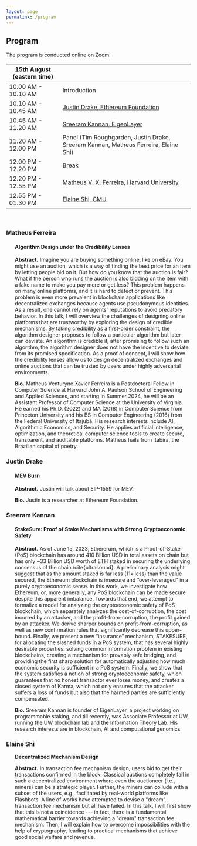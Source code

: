 ```yaml
---
layout: page
permalink: /program
---
```


## Program
The program is conducted online on Zoom.


| 15th August (eastern time)         |              |
| ------------------- | ------------ |
| 10.00 AM - 10.10 AM | Introduction |
| 10.10 AM - 10.45 AM | [Justin Drake, Ethereum Foundation](#justin-drake) |
| 10.45 AM - 11.20 AM | [Sreeram Kannan, EigenLayer](#sreeram-kannan) |
| 11.20 AM - 12.00 PM | Panel (Tim Roughgarden, Justin Drake, Sreeram Kannan, Matheus Ferreira, Elaine Shi) | 
| 12.00 PM - 12.20 PM | Break | 
| 12.20 PM - 12.55 PM | [Matheus V. X. Ferreira, Harvard University](#matheus-ferreira) |
| 12.55 PM - 01.30 PM | [Elaine Shi, CMU](#elaine-shi) |


<br>

### Matheus Ferreira

<ul>
  <h4> Algorithm Design under the Credibility Lenses </h4>
  </ul>
<ul>
  <b>Abstract.</b> Imagine you are buying something online, like on eBay. You might use an auction, which is a way of finding the best price for an item by letting people bid on it. But how do you know that the auction is fair? What if the person who runs the auction is also bidding on the item with a fake name to make you pay more or get less? This problem happens on many online platforms, and it is hard to detect or prevent. This problem is even more prevalent in blockchain applications like decentralized exchanges because agents use pseudonymous identities. As a result, one cannot rely on agents' reputations to avoid predatory behavior. In this talk, I will overview the challenges of designing online platforms that are trustworthy by exploring the design of credible mechanisms. By taking credibility as a first-order constraint, the algorithm designer proposes to follow a particular algorithm but later can deviate. An algorithm is credible if, after promising to follow such an algorithm, the algorithm designer does not have the incentive to deviate from its promised specification. As a proof of concept, I will show how the credibility lenses allow us to design decentralized exchanges and online auctions that can be trusted by users under highly adversarial environments.

  </ul>

  <ul>
  <b>Bio.</b> Matheus Venturyne Xavier Ferreira is a Postdoctoral Fellow in Computer Science at Harvard John A. Paulson School of Engineering and Applied Sciences, and starting in Summer 2024, he will be an Assistant Professor of Computer Science at the University of Virginia. He earned his Ph.D. (2022) and MA (2018) in Computer Science from Princeton University and his BS in Computer Engineering (2016) from the Federal University of Itajubá. His research interests include AI, Algorithmic Economics, and Security. He applies artificial intelligence, optimization, and theoretical computer science tools to create secure, transparent, and auditable platforms. Matheus hails from Itabira, the Brazilian capital of poetry.
</ul>
    
### Justin Drake
<ul>
<h4> MEV Burn </h4>
</ul>
<ul>
  <b>Abstract.</b> Justin will talk about EIP-1559 for MEV.
</ul>

<ul>
  <b>Bio.</b> Justin is a researcher at Ethereum Foundation.
</ul>

### Sreeram Kannan
<ul>
<h4> StakeSure: Proof of Stake Mechanisms with Strong Cryptoeconomic Safety</h4>
  </ul>

<ul>
<b>Abstract.</b> As of June 15, 2023, Ethererum, which is a Proof-of-Stake (PoS) blockchain has around 410 Billion USD in total assets on chain but has only ~33 Billion USD worth of ETH staked in securing the underlying consensus of the chain \cite{ultrasound}. A preliminary analysis might suggest that as the amount staked is far less (11x less) than the value secured, the Ethereum blockchain is insecure and “over-leveraged” in a purely cryptoeconomic sense. In this work, we investigate how Ethereum, or, more generally, any PoS blockchain can be made secure despite this apparent imbalance. Towards that end, we attempt to formalize a model for analyzing the cryptoeconomic safety of PoS blockchain, which separately analyzes the cost-of-corruption, the cost incurred by an attacker, and the profit-from-corruption, the profit gained by an attacker. We derive sharper bounds on profit-from-corruption, as well as new confirmation rules that significantly decrease this upper-bound. Finally, we present a new “insurance” mechanism, STAKESURE, for allocating the slashed funds in a PoS system, that has several highly desirable properties: solving common information problem in existing blockchains, creating a mechanism for provably safe bridging, and providing the first sharp solution for automatically adjusting how much economic security is sufficient in a PoS system. Finally, we show that the system satisfies a notion of strong cryptoeconomic safety, which guarantees that no honest transactor ever loses money, and creates a closed system of Karma, which not only ensures that the attacker suffers a loss of funds but also that the harmed parties are sufficiently compensated.
  </ul>

<ul>
<b>Bio.</b> Sreeram Kannan is founder of EigenLayer, a project working on programmable staking, and till recently, was Associate Professor at UW, running the UW blockchain lab and the Information Theory Lab. His research interests are in blockchain, AI and computational genomics. 
  </ul>

### Elaine Shi

<ul>
<b>Decentralized Mechanism Design</b>
</ul>

<ul>
<b>Abstract.</b> In transaction fee mechanism design, users bid to get their transactions confirmed in the block. Classical auctions completely fail in such a decentralized environment where even the auctioneer (i.e., miners) can be a strategic player. Further, the miners can collude with a subset of the users, e.g., facilitated by real-world platforms like Flashbots. A line of works have attempted to devise a "dream" transaction fee mechanism but all have failed. In this talk, I will first show that this is not a coincidence --- in fact, there is a fundamental mathematical barrier towards achieving a "dream" transaction fee mechanism. Then, I will explain how to overcome impossibilities with the help of cryptography, leading to practical mechanisms that achieve good social welfare and revenue.
</ul>
